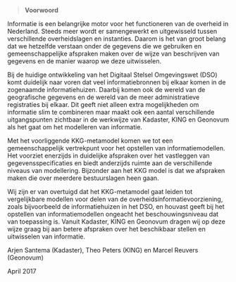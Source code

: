 >   **Voorwoord**

Informatie is een belangrijke motor voor het functioneren van de overheid in
Nederland. Steeds meer wordt er samengewerkt en uitgewisseld tussen
verschillende overheidslagen en instanties. Daarom is het van groot belang dat
we hetzelfde verstaan onder de gegevens die we gebruiken en gemeenschappelijke
afspraken maken over de wijze van beschrijven van gegevens en de manier waarop
we deze uitwisselen.

Bij de huidige ontwikkeling van het Digitaal Stelsel Omgevingswet (DSO) komt
duidelijk naar voren dat veel informatiebronnen bij elkaar komen in de
zogenaamde informatiehuizen. Daarbij komen ook de wereld van de geografische
gegevens en de wereld van de meer administratieve registraties bij elkaar. Dit
geeft niet alleen extra mogelijkheden om informatie slim te combineren maar
maakt ook een aantal verschillende uitgangspunten zichtbaar in de werkwijze van
Kadaster, KING en Geonovum als het gaat om het modelleren van informatie.

Met het voorliggende KKG-metamodel komen we tot een gemeenschappelijk
vertrekpunt voor het opstellen van informatiemodellen. Het voorziet enerzijds in
duidelijke afspraken over het vastleggen van gegevensspecificaties en biedt
anderzijds ruimte aan de verschillende niveaus van modellering. Bijzonder aan
het KKG model is dat we afspraken maken die over meerdere bestuurslagen heen
gaan.

Wij zijn er van overtuigd dat het KKG-metamodel gaat leiden tot vergelijkbare
modellen voor delen van de overheidsinformatievoorziening, zoals bijvoorbeeld de
informatiehuizen in het DSO, en houvast geeft bij het opstellen van
informatiemodellen ongeacht het beschouwingsniveau dat van toepassing is. Vanuit
Kadaster, KING en Geonovum dragen wij op deze wijze graag bij aan betere
afspraken over het beschikbaar stellen en uitwisselen van informatie.

Arjen Santema (Kadaster), Theo Peters (KING) en Marcel Reuvers (Geonovum)

April 2017
